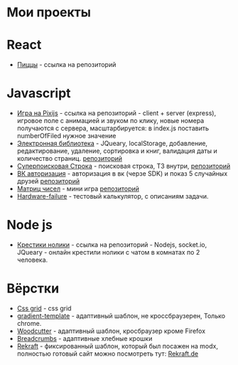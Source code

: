 # Мои проекты 

# React
* [Пиццы](https://github.com/ShapovalenkoD/TestReactPizza) - ссылка на репозиторий

# Javascript
* [Игра на Pixijs](https://github.com/ShapovalenkoD/PixiGame) - ссылка на репозиторий -  client + server (express), игровое поле с анимацией и звуком по клику, новые номера получаются с сервера, масштарбируется: в index.js поставить numberOfFiled нужное значение
* [Электронная библиотека](https://shapovalenkod.github.io/DigitalLibrary/Index.html) - JQueary, localStorage, добавление, редактирование, удаление, сортировка и книг, валидация даты и количество страниц. [репозиторий](https://github.com/ShapovalenkoD/ShapovalenkoD.github.io/tree/master/DigitalLibrary)
* [Суперпоисковая Строка](https://shapovalenkod.github.io/super-search/index.html) - поисковая строка, ТЗ внутри, [репозиторий](https://github.com/ShapovalenkoD/super-search) 
* [ВК авторизация](https://shapovalenkod.github.io/five-friends/) - авторизация в вк (черзе SDK) и показ 5 случайных друзей [репозиторий](https://github.com/ShapovalenkoD/ShapovalenkoD.github.io/tree/master/five-friends)
* [Матриц чисел](https://shapovalenkod.github.io/Game-numbers-in-the-matrix/) - мини игра [репозиторий](https://github.com/ShapovalenkoD/Game-numbers-in-the-matrix)
* [Hardware-failure](https://shapovalenkod.github.io/Hardware-failure/) - тестовый калькулятор, с описаниям задачи.

# Node js 
* [Крестики нолики](https://github.com/ShapovalenkoD/Tic-tac-toe-online-game) - ссылка на репозиторий - Nodejs, socket.io, JQueary - онлайн крестили нолики с чатом в комнатах по 2 человека.

# Вёрстки
* [Сss grid](https://shapovalenkod.github.io/css-grid/index.html) - css grid
* [gradient-template](https://shapovalenkod.github.io/gradient-template/) - адаптивный шаблон, не кроссбраузерен, Только chrome.
* [Woodcutter](https://shapovalenkod.github.io/Woodcutter/) - адаптивный шаблон, кросбраузер кроме Firefox
* [Breadcrumbs](https://shapovalenkod.github.io/Breadcrumbs/) - адаптивные хлебные крошки
* [Rekraft](https://shapovalenkod.github.io/rekraft/index.html) - фиксированный шаблон, который был посажен на modx, полностью готовый сайт можно посмотреть тут: [Rekraft.de](http://rekraft.de/)

